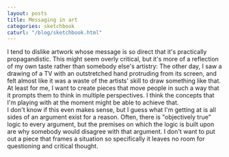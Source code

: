 ```yaml
---
layout: posts
title: Messaging in art
categories: sketchbook
caturl: "/blog/sketchbook.html"
---
```

I tend to dislike artwork whose message is so direct that it's practically propagandistic. This might seem overly critical, but it's more of a reflection of my own taste rather than somebody else's artistry: The other day, I saw a drawing of a TV with an outstretched hand protruding from its screen, and felt almost like it was a waste of the artists' skill to draw something like that. At least for me, I want to create pieces that move people in such a way that it prompts them to think in multiple perspectives. I think the concepts that I'm playing with at the moment might be able to achieve that.<br>
I don't know if this even makes sense, but I guess what I'm getting at is all sides of an argument exist for a reason. Often, there is "objectively true" logic to every argument, but the premises on which the logic is built upon are why somebody would disagree with that argument. I don't want to put out a piece that frames a situation so specifically it leaves no room for questioning and critical thought.